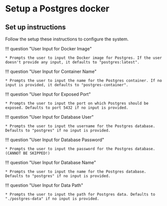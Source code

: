 # Setup a Postgres docker

## Set up instructions
Follow the setup these instructions to configure the system.

!!! question "User Input for Docker Image"

    * Prompts the user to input the Docker image for Postgres. If the user doesn't provide any input, it defaults to "postgres:latest".

!!! question "User Input for Container Name"

    * Prompts the user to input the name for the Postgres container. If no input is provided, it defaults to "postgres-container".

!!! question "User Input for Exposed Port"

    * Prompts the user to input the port on which Postgres should be exposed. Defaults to port 5432 if no input is provided.

!!! question "User Input for Database User"

    * Prompts the user to input the username for the Postgres database. Defaults to "postgres" if no input is provided.

!!! question "User Input for Database Password"

    * Prompts the user to input the password for the Postgres database. (CANNOT BE SKIPPED!)

!!! question "User Input for Database Name"

    * Prompts the user to input the name for the Postgres database. Defaults to "postgres" if no input is provided.

!!! question "User Input for Data Path"

    * Prompts the user to input the path for Postgres data. Defaults to "./postgres-data" if no input is provided.